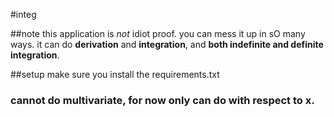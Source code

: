 #integ

##note 
this application is _not_ idiot proof. you can mess it up in sO many ways. it can do **derivation** and **integration**, and **both indefinite and definite integration**. 
 


##setup 
make sure you install the requirements.txt 

### cannot do multivariate, for now only can do with respect to x.
